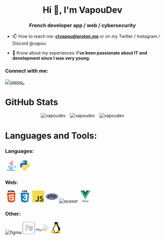 <h1 align="center">Hi 👋, I'm VapouDev</h1>
<h3 align="center">French developer app / web / cybersecurity </h3>

- 📫 How to reach me: **ctvapou@proton.me** or on my Twitter / Instagram / Discord @vapou

- 📄 Know about my experiences: **I've been passionate about IT and development since I was very young.**

<h3 align="left">Connect with me:</h3>
<p align="left">
  <a href="https://twitter.com/vapou_" target="blank"><img align="center" src="https://raw.githubusercontent.com/rahuldkjain/github-profile-readme-generator/master/src/images/icons/Social/twitter.svg" alt="vapou_" height="30" width="40" /></a>
</p>

# GitHub Stats
<p align="center">
  <img src="https://github-readme-stats.vercel.app/api?username=vapoudev&show_icons=true&theme=radical" alt="vapoudev" style="width: 32%; margin: 0 1%;" />
  <img src="https://github-readme-stats.vercel.app/api/top-langs/?username=vapoudev&layout=compact&theme=radical" alt="vapoudev" style="width: 32%; margin: 0 1%;" />
  <img src="https://github-readme-streak-stats.herokuapp.com/?user=vapoudev&theme=radical" alt="vapoudev" style="width: 32%; margin: 0 1%;" />
</p>

# Languages and Tools:

### Languages:
<p> 
  <img src="https://raw.githubusercontent.com/devicons/devicon/master/icons/java/java-original.svg" alt="java" width="40" height="40"/> 
  <img src="https://raw.githubusercontent.com/devicons/devicon/master/icons/python/python-original.svg" alt="python" width="40" height="40"/>
</p>

### Web:
<p>
  <img src="https://raw.githubusercontent.com/devicons/devicon/master/icons/html5/html5-original-wordmark.svg" alt="html5" width="40" height="40"/> 
  <img src="https://raw.githubusercontent.com/devicons/devicon/master/icons/css3/css3-original-wordmark.svg" alt="css3" width="40" height="40"/> 
  <img src="https://raw.githubusercontent.com/devicons/devicon/master/icons/javascript/javascript-original.svg" alt="javascript" width="40" height="40"/> 
  <img src="https://raw.githubusercontent.com/devicons/devicon/master/icons/php/php-original.svg" alt="php" width="40" height="40"/>
  <img src="https://cdn.quasar.dev/logo/svg/quasar-logo.svg" alt="quasar" width="40" height="40"/>
  <img src="https://raw.githubusercontent.com/devicons/devicon/master/icons/vuejs/vuejs-original-wordmark.svg" alt="vuejs" width="40" height="40"/>
  <!--
  <img src="https://www.vectorlogo.zone/logos/tailwindcss/tailwindcss-icon.svg" alt="tailwind" width="40" height="40"/>
  <img src="https://raw.githubusercontent.com/devicons/devicon/master/icons/bootstrap/bootstrap-plain-wordmark.svg" alt="bootstrap" width="40" height="40"/> -->
</p>

### Other:
<p>
  <img src="https://www.vectorlogo.zone/logos/figma/figma-icon.svg" alt="figma" width="40" height="40"/> 
  <img src="https://raw.githubusercontent.com/devicons/devicon/master/icons/photoshop/photoshop-line.svg" alt="photoshop" width="40" height="40"/> 
  <img src="https://raw.githubusercontent.com/devicons/devicon/master/icons/mysql/mysql-original-wordmark.svg" alt="mysql" width="40" height="40"/> 
  <img src="https://raw.githubusercontent.com/devicons/devicon/master/icons/linux/linux-original.svg" alt="linux" width="40" height="40"/>
</p>
